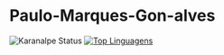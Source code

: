 # Paulo-Marques-Gon-alves

![Karanalpe Status](https://github-readme-stats.vercel.app/api?username=PauloMarquesG&show_icons=true)
[![Top Linguagens](https://github-readme-stats.vercel.app/api/top-langs/?username=teteusaraujo&layout=compact&langs_count=7&theme=dracula)](https://github.com/anuraghazra/github-readme-stats)
